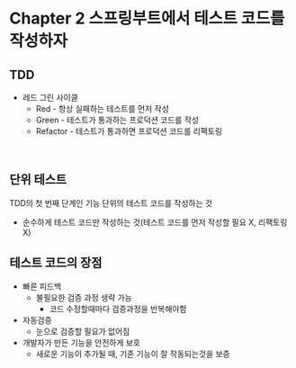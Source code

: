 # Chapter 2 스프링부트에서 테스트 코드를 작성하자

## TDD
* 레드 그린 사이클
  * Red - 항상 실패하는 테스트를 먼저 작성
  * Green - 테스트가 통과하는 프로덕션 코드를 작성
  * Refactor - 테스트가 통과하면 프로덕션 코드를 리팩토링
  
<br>

## 단위 테스트
TDD의 첫 번째 단계인 기능 단위의 테스트 코드를 작성하는 것
* 순수하게 테스트 코드만 작성하는 것(테스트 코드를 먼저 작성할 필요 X, 리팩토링 X)

## 테스트 코드의 장점
* 빠른 피드백
  * 불필요한 검증 과정 생략 가능
    * 코드 수정할때마다 검증과정을 반복해야함
* 자동검증
  * 눈으로 검증할 필요가 없어짐
* 개발자가 만든 기능을 안전하게 보호
  * 새로운 기능이 추가될 때, 기존 기능이 잘 작동되는것을 보증